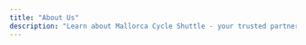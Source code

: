 ```yaml
---
title: "About Us"
description: "Learn about Mallorca Cycle Shuttle - your trusted partner since 2015 for cycling adventures, bicycle rescue, and shuttle services across Mallorca."
---
```

